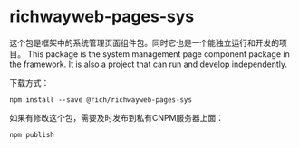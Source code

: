 # richwayweb-pages-sys

这个包是框架中的系统管理页面组件包。同时它也是一个能独立运行和开发的项目。 This package is the system management page component package in the framework. It is also a project that can run and develop independently.

下载方式：
```
npm install --save @rich/richwayweb-pages-sys
```

如果有修改这个包，需要及时发布到私有CNPM服务器上面：
```
npm publish
```
